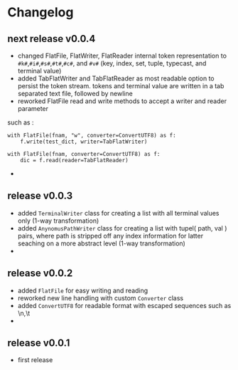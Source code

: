 
# Changelog

## next release v0.0.4

- changed FlatFile, FlatWriter, FlatReader internal token representation to `#k#`,`#i#`,`#s#`,`#t#`,`#c#`, and `#v#` 
 (key, index, set, tuple, typecast, and terminal value)
- added TabFlatWriter and TabFlatReader as most readable option to persist the token stream. 
 tokens and terminal value are written in a tab separated text file, followed by newline
- reworked FlatFile read and write methods to accept a writer and reader parameter

such as :

    with FlatFile(fnam, "w", converter=ConvertUTF8) as f:
        f.write(test_dict, writer=TabFlatWriter)

    with FlatFile(fnam, converter=ConvertUTF8) as f:
        dic = f.read(reader=TabFlatReader)

- 


## release v0.0.3

- added `TerminalWriter` class for creating a list with all terminal values only (1-way transformation)
- added `AnynomusPathWriter` class for creating a list with tupel( path, val ) pairs, where path is stripped 
 off any index information for latter seaching on a more abstract level (1-way transformation)
- 


## release v0.0.2

- added `FlatFile` for easy writing and reading
- reworked new line handling with custom `Converter` class
- added `ConvertUTF8` for readable format with escaped sequences such as \n,\t
- 


## release v0.0.1

- first release

